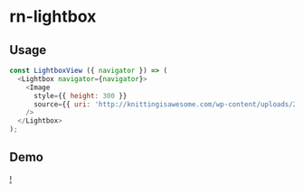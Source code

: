 # rn-lightbox

## Usage

```js
const LightboxView ({ navigator }) => (
  <Lightbox navigator={navigator}>
    <Image
      style={{ height: 300 }}
      source={{ uri: 'http://knittingisawesome.com/wp-content/uploads/2012/12/cat-wearing-a-reindeer-hat1.jpg' }}
    />
  </Lightbox>
);
```


## Demo 

[!](https://cloud.githubusercontent.com/assets/378279/9074360/16eac5d6-3b09-11e5-90af-a69980e9f4be.gif)